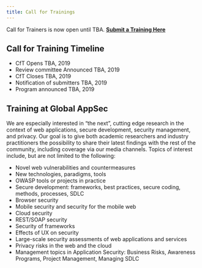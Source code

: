 ```yaml
---
title: Call for Trainings
---
```

Call for Trainers is now open until TBA. **[Submit a Training Here](missing)**

## Call for Training Timeline
* CfT Opens TBA, 2019
* Review committee Announced TBA, 2019
* CfT Closes TBA, 2019
* Notification of submitters TBA, 2019
* Program announced TBA, 2019

## Training at Global AppSec

We are especially interested in “the next”, cutting edge research in the context of web applications, secure development, security management, and privacy. Our goal is to give both academic researchers and industry practitioners the possibility to share their latest findings with the rest of the community, including coverage via our media channels. 
Topics of interest include, but are not limited to the following:

* Novel web vulnerabilities and countermeasures
* New technologies, paradigms, tools
* OWASP tools or projects in practice
* Secure development: frameworks, best practices, secure coding, methods, processes, SDLC
* Browser security
* Mobile security and security for the mobile web
* Cloud security
* REST/SOAP security
* Security of frameworks
* Effects of UX on security
* Large-scale security assessments of web applications and services
* Privacy risks in the web and the cloud
* Management topics in Application Security: Business Risks, Awareness Programs, Project Management, Managing SDLC
